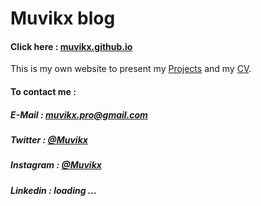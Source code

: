 # Muvikx blog
#### Click here : [muvikx.github.io](https://muvikx.github.io)
This is my own website to present my [Projects](https://muvikx.github.io/projects.html) and  my [CV](https://muvikx.github.io/CV.html).
 
#### To contact me :  
##### E-Mail  : [muvikx.pro@gmail.com](mailto:antonherault@gmail.com)
##### Twitter  : [@Muvikx](https://twitter.com/muvikx)
##### Instagram  : [@Muvikx](https://www.instagram.com/muvikx/)
##### Linkedin  : loading ...
